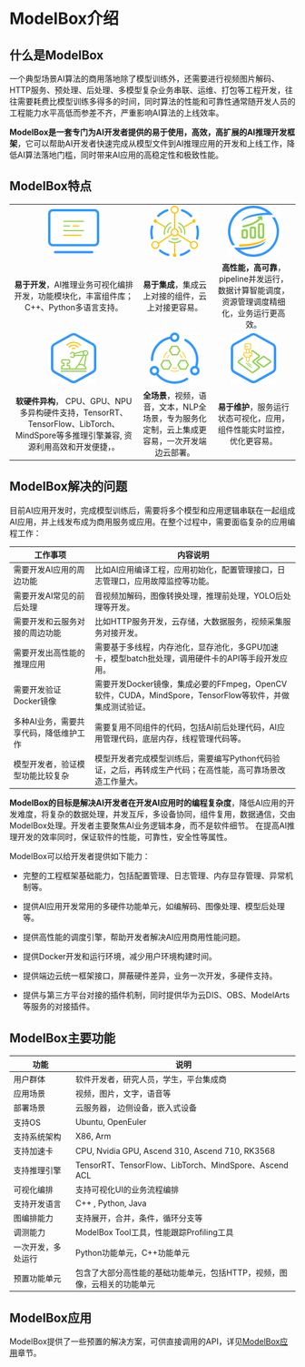 # ModelBox介绍

## 什么是ModelBox

一个典型场景AI算法的商用落地除了模型训练外，还需要进行视频图片解码、HTTP服务、预处理、后处理、多模型复杂业务串联、运维、打包等工程开发，往往需要耗费比模型训练多得多的时间，同时算法的性能和可靠性通常随开发人员的工程能力水平高低而参差不齐，严重影响AI算法的上线效率。  

**ModelBox是一套专门为AI开发者提供的易于使用，高效，高扩展的AI推理开发框架**，它可以帮助AI开发者快速完成从模型文件到AI推理应用的开发和上线工作，降低AI算法落地门槛，同时带来AI应用的高稳定性和极致性能。

## ModelBox特点

||||
|:--:|:--:|:--:|
| ![indifference](assets/images/figure/flow/indifference.png) |![extend](assets/images/figure/flow/extend.png) | ![reliable](assets/images/figure/flow/reliable.png)|
|**易于开发**，AI推理业务可视化编排开发，功能模块化，丰富组件库；C++、Python多语言支持。|**易于集成**，集成云上对接的组件，云上对接更容易。 |**高性能，高可靠**，pipeline并发运行，数据计算智能调度，资源管理调度精细化，业务运行更高效。 |
|![standard](assets/images/figure/flow/standard.png)|![integrated](assets/images/figure/flow/integrated.png)|![flow](assets/images/figure/flow/flow.png)|
|**软硬件异构**， CPU、GPU、NPU多异构硬件支持，TensorRT、TensorFlow、LibTorch、MindSpore等多推理引擎兼容, 资源利用高效和开发便捷，。|**全场景**，视频，语音，文本，NLP全场景，专为服务化定制，云上集成更容易，一次开发端边云部署。|**易于维护**，服务运行状态可视化，应用，组件性能实时监控，优化更容易。|

## ModelBox解决的问题

目前AI应用开发时，完成模型训练后，需要将多个模型和应用逻辑串联在一起组成AI应用，并上线发布成为商用服务或应用。在整个过程中，需要面临复杂的应用编程工作：
  
|工作事项|内容说明|
|--|--|
|需要开发AI应用的周边功能|比如AI应用编译工程，应用初始化，配置管理接口，日志管理口，应用故障监控等功能。|
|需要开发AI常见的前后处理|音视频加解码，图像转换处理，推理前处理，YOLO后处理等开发。 |
|需要开发和云服务对接的周边功能|比如HTTP服务开发，云存储，大数据服务，视频采集服务对接开发。 |
|需要开发出高性能的推理应用|需要基于多线程，内存池化，显存池化，多GPU加速卡，模型batch批处理，调用硬件卡的API等手段开发应用。|
|需要开发验证Docker镜像|需要开发Docker镜像，集成必要的FFmpeg，OpenCV软件，CUDA，MindSpore，TensorFlow等软件，并做集成测试验证。|
|多种AI业务，需要共享代码，降低维护工作|需要复用不同组件的代码，包括AI前后处理代码，AI应用管理代码，底层内存，线程管理代码等。|
|模型开发者，验证模型功能比较复杂|模型开发者完成模型训练后，需要编写Python代码验证，之后，再转成生产代码；在高性能，高可靠场景改造工作量大。|

**ModelBox的目标是解决AI开发者在开发AI应用时的编程复杂度**，降低AI应用的开发难度，将复杂的数据处理，并发互斥，多设备协同，组件复用，数据通信，交由ModelBox处理。开发者主要聚焦AI业务逻辑本身，而不是软件细节。 在提高AI推理开发的效率同时，保证软件的性能，可靠性，安全性等属性。

ModelBox可以给开发者提供如下能力：

* 完整的工程框架基础能力，包括配置管理、日志管理、内存显存管理、异常机制等。

* 提供AI应用开发常用的多硬件功能单元，如编解码、图像处理、模型后处理等。

* 提供高性能的调度引擎，帮助开发者解决AI应用商用性能问题。

* 提供Docker开发和运行环境，减少用户环境构建时间。

* 提供端边云统一框架接口，屏蔽硬件差异，业务一次开发，多硬件支持。

* 提供与第三方平台对接的插件机制，同时提供华为云DIS、OBS、ModelArts等服务的对接插件。

## ModelBox主要功能

| 功能              |      说明                                                     |
| ------------------ | --------------------------------------------------------    |
| 用户群体             | 软件开发者，研究人员，学生，平台集成商                         |
| 应用场景           | 视频，图片，文字，语音等 |
| 部署场景           | 云服务器， 边侧设备，嵌入式设备                                  |
| 支持OS             | Ubuntu, OpenEuler                      |
| 支持系统架构       | X86, Arm |
| 支持加速卡         | CPU, Nvidia GPU, Ascend 310, Ascend 710, RK3568|
| 支持推理引擎         | TensorRT、TensorFlow、LibTorch、MindSpore、Ascend ACL |
| 可视化编排         | 支持可视化UI的业务流程编排                 |
| 支持开发语言        | C++ , Python, Java  |
| 图编排能力         |支持展开，合并，条件，循环分支等|
| 调测能力           | ModelBox Tool工具，性能跟踪Profiling工具                                                   |
| 一次开发，多处运行  | Python功能单元，C++功能单元 |
| 预置功能单元        | 包含了大部分高性能的基础功能单元，包括HTTP，视频，图像，云相关的功能单元|

## ModelBox应用

ModelBox提供了一些预置的解决方案，可供直接调用的API，详见[ModelBox应用](./solution/solution.md)章节。
